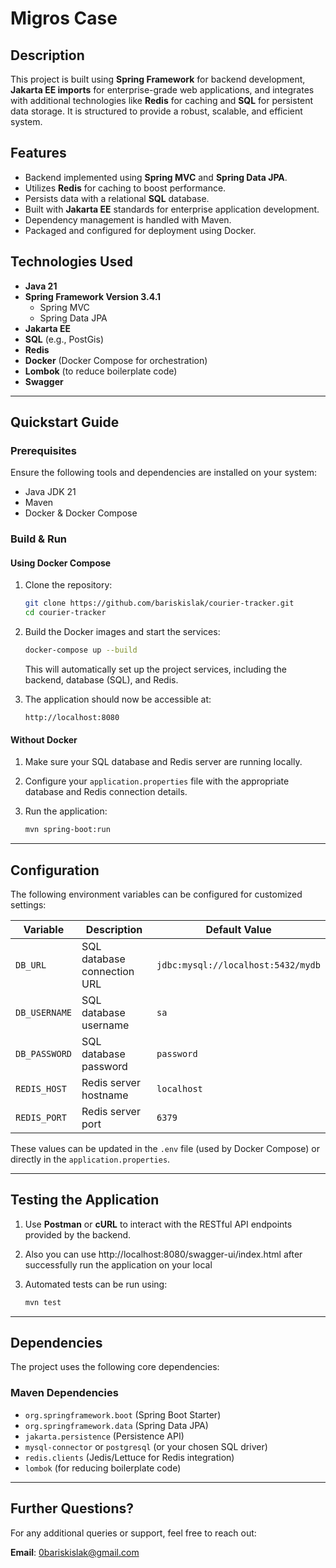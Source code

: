 # Migros Case

## Description

This project is built using **Spring Framework** for backend development, **Jakarta EE imports** for enterprise-grade
web applications, and integrates with additional technologies like **Redis** for caching and **SQL** for persistent data
storage. It is structured to provide a robust, scalable, and efficient system.

## Features

- Backend implemented using **Spring MVC** and **Spring Data JPA**.
- Utilizes **Redis** for caching to boost performance.
- Persists data with a relational **SQL** database.
- Built with **Jakarta EE** standards for enterprise application development.
- Dependency management is handled with Maven.
- Packaged and configured for deployment using Docker.

## Technologies Used

- **Java 21** 
- **Spring Framework Version 3.4.1**
   - Spring MVC
   - Spring Data JPA
- **Jakarta EE**
- **SQL** (e.g., PostGis)
- **Redis**
- **Docker** (Docker Compose for orchestration)
- **Lombok** (to reduce boilerplate code)
- **Swagger** 
---

## Quickstart Guide

### Prerequisites

Ensure the following tools and dependencies are installed on your system:

- Java JDK 21
- Maven
- Docker & Docker Compose

### Build & Run

#### Using Docker Compose

1. Clone the repository:

   ```bash
   git clone https://github.com/bariskislak/courier-tracker.git
   cd courier-tracker
   ```

2. Build the Docker images and start the services:

   ```bash
   docker-compose up --build
   ```

   This will automatically set up the project services, including the backend, database (SQL), and Redis.

3. The application should now be accessible at:

   ```
   http://localhost:8080
   ```

#### Without Docker

1. Make sure your SQL database and Redis server are running locally.
2. Configure your `application.properties` file with the appropriate database and Redis connection details.
3. Run the application:

   ```bash
   mvn spring-boot:run
   ```

---

## Configuration

The following environment variables can be configured for customized settings:

| Variable      | Description                 | Default Value                      |
|---------------|-----------------------------|------------------------------------|
| `DB_URL`      | SQL database connection URL | `jdbc:mysql://localhost:5432/mydb` |
| `DB_USERNAME` | SQL database username       | `sa`                               |
| `DB_PASSWORD` | SQL database password       | `password`                         |
| `REDIS_HOST`  | Redis server hostname       | `localhost`                        |
| `REDIS_PORT`  | Redis server port           | `6379`                             |

These values can be updated in the `.env` file (used by Docker Compose) or directly in the `application.properties`.

---

## Testing the Application

1. Use **Postman** or **cURL** to interact with the RESTful API endpoints provided by the backend.
2. Also you can use http://localhost:8080/swagger-ui/index.html after successfully run the application on your local
3. Automated tests can be run using:

   ```bash
   mvn test
   ```

---

## Dependencies

The project uses the following core dependencies:

### Maven Dependencies

- `org.springframework.boot` (Spring Boot Starter)
- `org.springframework.data` (Spring Data JPA)
- `jakarta.persistence` (Persistence API)
- `mysql-connector` or `postgresql` (or your chosen SQL driver)
- `redis.clients` (Jedis/Lettuce for Redis integration)
- `lombok` (for reducing boilerplate code)

---

## Further Questions?

For any additional queries or support, feel free to reach out:

**Email**: [0bariskislak@gmail.com](mailto:0bariskislak@gmail.com)